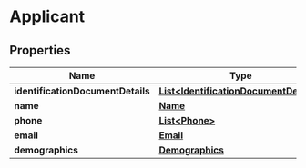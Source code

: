 # Applicant

## Properties
Name | Type | Description | Notes
------------ | ------------- | ------------- | -------------
**identificationDocumentDetails** | [**List&lt;IdentificationDocumentDetails&gt;**](IdentificationDocumentDetails.md) |  |  [optional]
**name** | [**Name**](Name.md) |  |  [optional]
**phone** | [**List&lt;Phone&gt;**](Phone.md) |  |  [optional]
**email** | [**Email**](Email.md) |  |  [optional]
**demographics** | [**Demographics**](Demographics.md) |  |  [optional]
